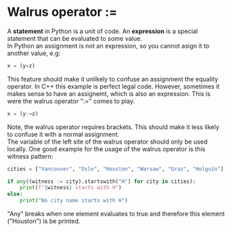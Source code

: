 # Walrus operator :=
A **statement** in Python is a unit of code. An **expression** is a special statement that can be evaluated to some value.  
In Python an assignment is not an expression, so you cannot asign it to another value, e.g:
```Python
x = (y=z)
```
This feature should make it unlikely to confuse an assignment the equality operator. In C++ this example is perfect legal code.
However, sometimes it makes sense to have an assignemt, which is also an expression. This is were the walrus operator ":=" comes to play.
```Python
x = (y:=z)
```
Note, the walrus operator requires brackets. This should make it less likely to confuse it with a normal assignment.  
The variable of the left site of the walrus operator should only be used locally. One good example for the usage of the walrus operator is this witness pattern:

```python
cities = ["Vancouver", "Oslo", "Houston", "Warsaw", "Graz", "Holguín"]

if any((witness := city).startswith("H") for city in cities):
    print(f"{witness} starts with H")
else:
    print("No city name starts with H")
```
"Any" breaks when one element evaluates to true and therefore this element ("Houston") is be printed.